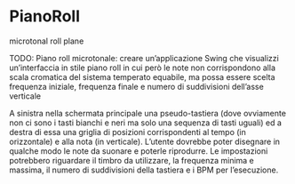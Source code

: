 # PianoRoll
microtonal roll plane

TODO:
Piano roll microtonale: creare un’applicazione Swing che visualizzi un’interfaccia in stile piano roll in
cui però le note non corrispondono alla scala cromatica del sistema temperato equabile, ma possa
essere scelta frequenza iniziale, frequenza finale e numero di suddivisioni dell’asse verticale

A sinistra nella schermata principale una pseudo-tastiera (dove ovviamente non ci sono i tasti bianchi e neri ma solo una sequenza di tasti uguali) ed a destra di essa una griglia di posizioni corrispondenti al tempo (in orizzontale) e alla nota (in verticale). L’utente dovrebbe poter disegnare in qualche modo le note da suonare e poterle riprodurre. Le impostazioni potrebbero riguardare il timbro da utilizzare, la frequenza minima e massima, il numero di suddivisioni della tastiera e i BPM per l’esecuzione.

